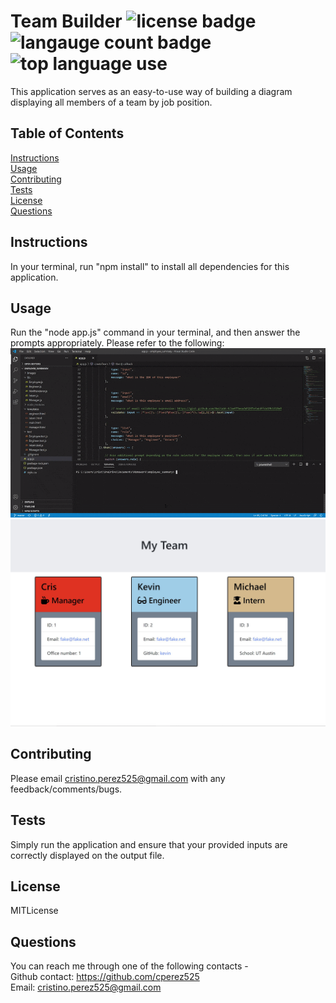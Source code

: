 # Team Builder ![license badge](https://img.shields.io/static/v1?label=license&message=MITLicense&color=red) ![langauge count badge](https://img.shields.io/github/languages/count/cperez525/employee_summary) ![top language use](https://img.shields.io/github/languages/top/cperez525/employee_summary)  
  This application serves as an easy-to-use way of building a diagram displaying all members of a team by job position.

  ## Table of Contents
  [Instructions](#instructions)  
  [Usage](#usage)  
  [Contributing](#contributing)  
  [Tests](#tests)  
  [License](#license)  
  [Questions](#questions)

  ## Instructions
  In your terminal, run "npm install" to install all dependencies for this application.

  ## Usage
  Run the "node app.js" command in your terminal, and then answer the prompts appropriately. Please refer to the following: ![example gif](/Images/useage_example.gif)  ![result screenshot](/Images/resulting_team_file.JPG)

  ## Contributing
  Please email cristino.perez525@gmail.com with any feedback/comments/bugs.

  ## Tests
  Simply run the application and ensure that your provided inputs are correctly displayed on the output file.

  ## License
  MITLicense

  ## Questions
  You can reach me through one of the following contacts -  
  Github contact: https://github.com/cperez525  
  Email: cristino.perez525@gmail.com
